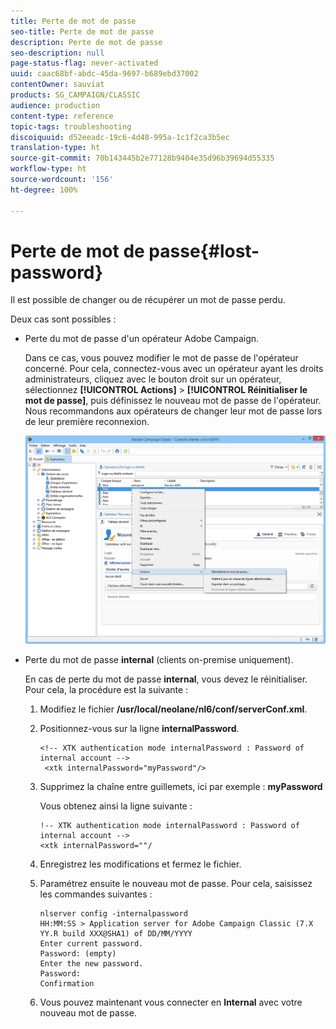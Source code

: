 ```yaml
---
title: Perte de mot de passe
seo-title: Perte de mot de passe
description: Perte de mot de passe
seo-description: null
page-status-flag: never-activated
uuid: caac68bf-abdc-45da-9697-b689ebd37002
contentOwner: sauviat
products: SG_CAMPAIGN/CLASSIC
audience: production
content-type: reference
topic-tags: troubleshooting
discoiquuid: d52eeadc-19c6-4d48-995a-1c1f2ca3b5ec
translation-type: ht
source-git-commit: 70b143445b2e77128b9404e35d96b39694d55335
workflow-type: ht
source-wordcount: '156'
ht-degree: 100%

---
```



# Perte de mot de passe{#lost-password}

Il est possible de changer ou de récupérer un mot de passe perdu.

Deux cas sont possibles :

* Perte du mot de passe d&#39;un opérateur Adobe Campaign.

   Dans ce cas, vous pouvez modifier le mot de passe de l&#39;opérateur concerné. Pour cela, connectez-vous avec un opérateur ayant les droits administrateurs, cliquez avec le bouton droit sur un opérateur, sélectionnez **[!UICONTROL Actions]** > **[!UICONTROL Réinitialiser le mot de passe]**, puis définissez le nouveau mot de passe de l&#39;opérateur. Nous recommandons aux opérateurs de changer leur mot de passe lors de leur première reconnexion.

   ![](assets/operator-passwd.png)

* Perte du mot de passe **internal** (clients on-premise uniquement).

   En cas de perte du mot de passe **internal**, vous devez le réinitialiser. Pour cela, la procédure est la suivante :

   1. Modifiez le fichier **/usr/local/neolane/nl6/conf/serverConf.xml**.
   1. Positionnez-vous sur la ligne **internalPassword**.

      ```
      <!-- XTK authentication mode internalPassword : Password of internal account -->
       <xtk internalPassword="myPassword"/>
      ```

   1. Supprimez la chaîne entre guillemets, ici par exemple : **myPassword**

      Vous obtenez ainsi la ligne suivante :

      ```
      !-- XTK authentication mode internalPassword : Password of internal account -->
      <xtk internalPassword=""/
      ```

   1. Enregistrez les modifications et fermez le fichier.
   1. Paramétrez ensuite le nouveau mot de passe. Pour cela, saisissez les commandes suivantes :

      ```
      nlserver config -internalpassword
      HH:MM:SS > Application server for Adobe Campaign Classic (7.X YY.R build XXX@SHA1) of DD/MM/YYYY
      Enter current password.
      Password: (empty)
      Enter the new password.
      Password: 
      Confirmation 
      ```

   1. Vous pouvez maintenant vous connecter en **Internal** avec votre nouveau mot de passe.

